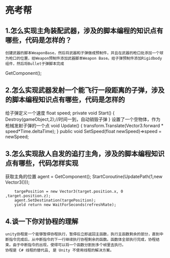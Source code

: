 # 亮考帮
## 1.怎么实现主角装配武器，涉及的脚本编程的知识点有哪些，代码是怎样的？
    创建武器的脚本WeaponBase，然后将武器和子弹做成预制件，并且在武器的枪口处添加一个球为枪口的位置，给Weapon预制件添加武器脚本Weapon Base。给子弹预制件添加Rigidbody组件，然后将Bullet子弹脚本完成
GetComponent<Weapon>();
## 2.怎么实现武器发射一个能飞行一段距离的子弹，涉及的脚本编程知识点有哪些，代码是怎样的
给子弹定义一个速度
float speed;
    private void Start()
    {
        Destroy(gameObject,2);//时间一到，自动销毁子弹
    }
设置了一个空物体，作为枪械发射子弹的一个点
    void Update()
    {
        transform.Translate(Vector3.forward * speed*Time.deltaTime);
    }
    public void SetSpeed(float newSpeed)=>speed = newSpeed;
## 3.怎么实现敌人自发的追打主角，涉及的脚本编程知识点有哪些，代码怎样实现
获取主角的位置
        agent = GetComponent<NavMeshAgent>();
        StartCoroutine(UpdatePath(1,new Vector3()));

        targePosition = new Vector3(target.position.x, 0 ,target.position.z);
        agent.SetDestination(targePosition);
        yield return new WaitForSeconds(refreshRate);
## 4.谈一下你对协程的理解
    unity协程是一个能够暂停协程执行，暂停后立即返回主函数，执行主函数剩余的部分，直到中断指令完成后，从中断指令的下一行继续执行协程剩余的函数。函数体全部执行完成，协程结束。由于中断指令的出现，使得可以将一个函数分割到多个帧里去执行。
    协程是 C# 线程的替代品, 是 Unity 不使用线程的解决方案。